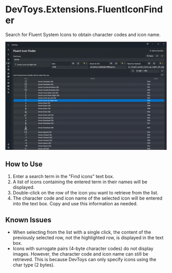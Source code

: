 # DevToys.Extensions.FluentIconFinder

Search for Fluent System Icons to obtain character codes and icon name.

![fluent-icon-finder](https://raw.githubusercontent.com/pierre3/DevToys.Extensions.FluentIconFinder/master/img/fluent-icon-finder.png)

## How to Use
1. Enter a search term in the "Find icons" text box.
2. A list of icons containing the entered term in their names will be displayed.
3. Double-click on the row of the icon you want to retrieve from the list.
4. The character code and icon name of the selected icon will be entered into the text box. Copy and use this information as needed.

## Known Issues
- When selecting from the list with a single click, the content of the previously selected row, not the highlighted row, is displayed in the text box.
- Icons with surrogate pairs (4-byte character codes) do not display images. However, the character code and icon name can still be retrieved. This is because DevToys can only specify icons using the char type (2 bytes).
